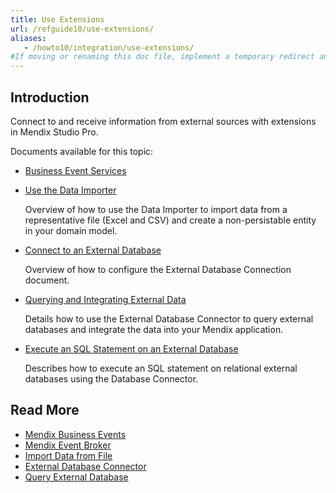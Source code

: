 ```yaml
---
title: Use Extensions 
url: /refguide10/use-extensions/
aliases: 
   - /howto10/integration/use-extensions/
#If moving or renaming this doc file, implement a temporary redirect and let the respective team (buildpack) know they should update the URL in the product. See Mapping to Products for more details.
---
```


## Introduction 

Connect to and receive information from external sources with extensions in Mendix Studio Pro.

Documents available for this topic:

* [Business Event Services](/refguide10/business-event-services/)

* [Use the Data Importer](/refguide10/use-the-data-importer/)

   Overview of how to use the Data Importer to import data from a representative file (Excel and CSV) and create a non-persistable entity in your domain model. 

* [Connect to an External Database](/refguide10/external-database-connection/)

   Overview of how to configure the External Database Connection document. 

* [Querying and Integrating External Data](/refguide10/query-and-integrate-external-data/)

   Details how to use the External Database Connector to query external databases and integrate the data into your Mendix application.

* [Execute an SQL Statement on an External Database](/refguide10/execute-an-sql-statement-on-an-external-database/)

   Describes how to execute an SQL statement on relational external databases using the Database Connector.

## Read More

* [Mendix Business Events](/appstore/services/business-events/)
* [Mendix Event Broker](/appstore/services/event-broker/)
* [Import Data from File](/refguide10/import-data-from-file/)
* [External Database Connector](/appstore/modules/external-database-connector/)
* [Query External Database](/refguide10/query-external-database/)
